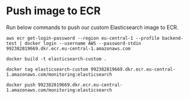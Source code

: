 # Push image to ECR
Run below commands to push our custom Elasticsearch image to ECR.
```
aws ecr get-login-password --region eu-central-1 --profile backend-test | docker login --username AWS --password-stdin 992382819669.dkr.ecr.eu-central-1.amazonaws.com
```

```
docker build -t elasticsearch-custom .
```

```
docker tag elasticsearch-custom 992382819669.dkr.ecr.eu-central-1.amazonaws.com/monitoring:elasticsearch
```

```
docker push 992382819669.dkr.ecr.eu-central-1.amazonaws.com/monitoring:elasticsearch
```